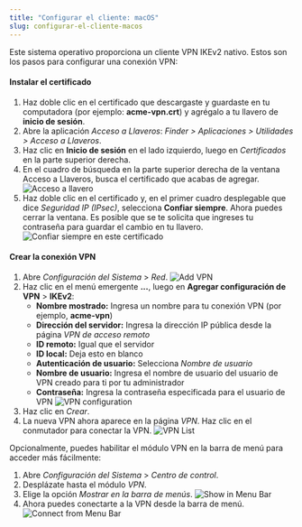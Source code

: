 ```yaml
---
title: "Configurar el cliente: macOS"
slug: configurar-el-cliente-macos
---
```


Este sistema operativo proporciona un cliente VPN IKEv2 nativo. Estos son los pasos para configurar una conexión VPN:

#### Instalar el certificado

1. Haz doble clic en el certificado que descargaste y guardaste en tu computadora (por ejemplo: **acme-vpn.crt**) y agrégalo a tu llavero de **inicio de sesión**.
1. Abre la aplicación *Acceso a Llaveros*: *Finder > Aplicaciones > Utilidades > Acceso a Llaveros*.
1. Haz clic en **Inicio de sesión** en el lado izquierdo, luego en *Certificados* en la parte superior derecha.
1. En el cuadro de búsqueda en la parte superior derecha de la ventana Acceso a Llaveros, busca el certificado que acabas de agregar.
    ![Acceso a llavero](/assets/Mac-2-Keychain.png)
1. Haz doble clic en el certificado y, en el primer cuadro desplegable que dice *Seguridad IP (IPsec)*, selecciona **Confiar siempre**. Ahora puedes cerrar la ventana.  Es posible que se te solicita que ingreses tu contraseña para guardar el cambio en tu llavero.
    ![Confiar siempre en este certificado](/assets/Mac-3-Always-Trust.png)


#### Crear la conexión VPN

1. Abre *Configuración del Sistema* > *Red*.
    ![Add VPN](/assets/Mac-4-Add-VPN.png)
1. Haz clic en el menú emergente **...**, luego en **Agregar configuración de VPN** > **IKEv2**:
    - **Nombre mostrado:** Ingresa un nombre para tu conexión VPN (por ejemplo, **acme-vpn**)
    - **Dirección del servidor:** Ingresa la dirección IP pública desde la página *VPN de acceso remoto*
    - **ID remoto:** Igual que el servidor
    - **ID local:** Deja esto en blanco
    - **Autenticación de usuario:** Selecciona *Nombre de usuario*
    - **Nombre de usuario:** Ingresa el nombre de usuario del usuario de VPN creado para ti por tu administrador
    - **Contraseña:** Ingresa la contraseña especificada para el usuario de VPN
   ![VPN configuration](/assets/Mac-5-Configuration.png)
1. Haz clic en *Crear*.
1. La nueva VPN ahora aparece en la página *VPN*. Haz clic en el conmutador para conectar la VPN.
   ![VPN List](/assets/Mac-6-VPN-List.png)

Opcionalmente, puedes habilitar el módulo VPN en la barra de menú para acceder más fácilmente:
1. Abre *Configuración del Sistema* > *Centro de control*.
1. Desplázate hasta el módulo *VPN*.
1. Elige la opción *Mostrar en la barra de menús*.
   ![Show in Menu Bar](/assets/Mac-7-Show-In-Menu-Bar.png)
1. Ahora puedes conectarte a la VPN desde la barra de menú.
   ![Connect from Menu Bar](/assets/Mac-8-Connect-From-Menu-Bar.png)